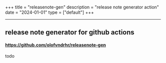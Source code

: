 +++
title = "releasenote-gen"
description = "release note generator action"
date = "2024-01-01"
type = ["default"]
+++

---

## release note generator for github actions

#### https://github.com/olofvndrhr/releasenote-gen

todo
